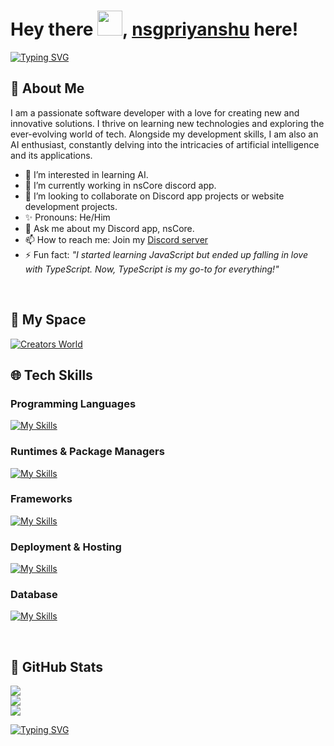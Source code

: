 # Hey there <img src="https://cdn3.emoji.gg/emojis/wavegif_1860.gif" width="40px" height="40px">, [nsgpriyanshu](https://nsgpriyanshu.github.io/) here!

[![Typing SVG](https://readme-typing-svg.demolab.com?font=Space+Mono&pause=1000&color=f10a0a&random=false&width=435&lines=Creator+of+nstypocolors+;Developer+of+nsCore+;Author+of+nsDocs)](https://git.io/typing-svg)

## 🚀 About Me
I am a passionate software developer with a love for creating new and innovative solutions. I thrive on learning new technologies and exploring the ever-evolving world of tech. Alongside my development skills, I am also an AI enthusiast, constantly delving into the intricacies of artificial intelligence and its applications.

* 🤩 I’m interested in learning AI.
* 🌱 I’m currently working in nsCore discord app.
* 🚀 I’m looking to collaborate on Discord app projects or website development projects.
* ✨ Pronouns: He/Him
* 💬 Ask me about my Discord app, nsCore.
* 📫 How to reach me: Join my [Discord server](https://discord.gg/vRXgWaar2G)
* ⚡ Fun fact: _"I started learning JavaScript but ended up falling in love with TypeScript. Now, TypeScript is my go-to for everything!"_

</br>

## 🏡 My Space

[![Creators World](https://custom-icon-badges.demolab.com/badge/Creators%20World-000000.svg?logo=creators_world&logoColor=white&style=for-the-badge)](https://discord.gg/7SAcEv7MDd)

## 🌐 Tech Skills

### Programming Languages

[![My Skills](https://skillicons.dev/icons?i=ts,js,html,css,py,md,tailwind,c)](https://skillicons.dev)

### Runtimes & Package Managers

[![My Skills](https://skillicons.dev/icons?i=nodejs,npm)](https://skillicons.dev)

### Frameworks

[![My Skills](https://skillicons.dev/icons?i=nextjs,react,bootstrap,discordjs)](https://skillicons.dev)

### Deployment & Hosting

[![My Skills](https://skillicons.dev/icons?i=vercel,git,github)](https://skillicons.dev)

### Database

[![My Skills](https://skillicons.dev/icons?i=supabase,mysql)](https://skillicons.dev)


</br>

## 📑 GitHub Stats

![](https://github-readme-stats.vercel.app/api?username=nsgpriyanshu&theme=github_dark&hide_border=true&include_all_commits=false&count_private=false&bg_color=00000000&show_icons=true)<br/>
![](https://github-readme-streak-stats.herokuapp.com/?user=nsgpriyanshu&theme=github_dark&hide_border=true&background=00000000)<br/>
![](https://github-readme-stats.vercel.app/api/top-langs/?username=nsgpriyanshu&theme=github_dark&hide_border=true&include_all_commits=false&count_private=false&layout=compact&bg_color=00000000)

[![Typing SVG](https://readme-typing-svg.demolab.com?font=Space+Mono&pause=1000&color=f10a0a&center=true&vCenter=true&multiline=true&random=false&width=435&height=65&lines=%22+Never+stop+learning+;because+life+never+stop+teaching+%22)](https://git.io/typing-svg)
